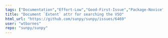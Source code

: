 ```yaml
---
tags: ["Documentation","Effort-Low","Good-First-Issue","Package-Novice","Priority-Low","astronomy","astropy","hacktoberfest","net","python","solar","solar-physics","sun","sunpy"]
title: "Document `Extent` attr for searching the VSO"
html_url: "https://github.com/sunpy/sunpy/issues/6469"
user: "wtbarnes"
repo: "sunpy/sunpy"
---
```


